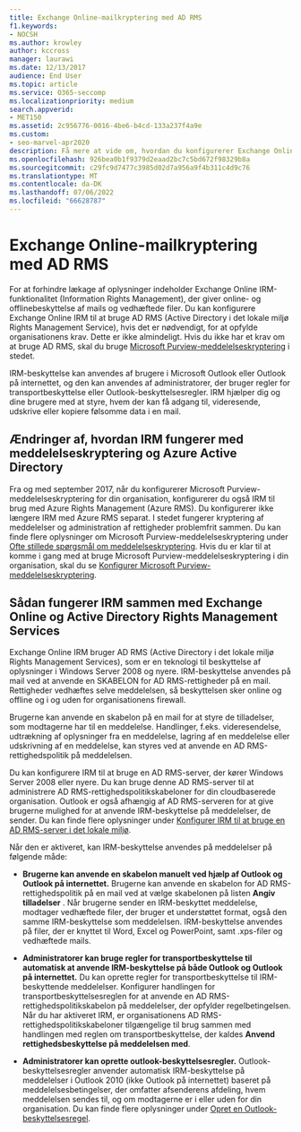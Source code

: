 ```yaml
---
title: Exchange Online-mailkryptering med AD RMS
f1.keywords:
- NOCSH
ms.author: krowley
author: kccross
manager: laurawi
ms.date: 12/13/2017
audience: End User
ms.topic: article
ms.service: O365-seccomp
ms.localizationpriority: medium
search.appverid:
- MET150
ms.assetid: 2c956776-0016-4be6-b4cd-133a237f4a9e
ms.custom:
- seo-marvel-apr2020
description: Få mere at vide om, hvordan du konfigurerer Exchange Online IRM til at bruge AD RMS (Active Directory i det lokale miljø Rights Management Service) for at opfylde organisationens krav.
ms.openlocfilehash: 926bea0b1f9379d2eaad2bc7c5bd672f98329b8a
ms.sourcegitcommit: c29fc9d7477c3985d02d7a956a9f4b311c4d9c76
ms.translationtype: MT
ms.contentlocale: da-DK
ms.lasthandoff: 07/06/2022
ms.locfileid: "66628787"
---
```

# <a name="exchange-online-mail-encryption-with-ad-rms"></a>Exchange Online-mailkryptering med AD RMS

For at forhindre lækage af oplysninger indeholder Exchange Online IRM-funktionalitet (Information Rights Management), der giver online- og offlinebeskyttelse af mails og vedhæftede filer. Du kan konfigurere Exchange Online IRM til at bruge AD RMS (Active Directory i det lokale miljø Rights Management Service), hvis det er nødvendigt, for at opfylde organisationens krav. Dette er ikke almindeligt. Hvis du ikke har et krav om at bruge AD RMS, skal du bruge [Microsoft Purview-meddelelseskryptering](ome.md) i stedet.

IRM-beskyttelse kan anvendes af brugere i Microsoft Outlook eller Outlook på internettet, og den kan anvendes af administratorer, der bruger regler for transportbeskyttelse eller Outlook-beskyttelsesregler. IRM hjælper dig og dine brugere med at styre, hvem der kan få adgang til, videresende, udskrive eller kopiere følsomme data i en mail.
  
## <a name="changes-to-how-irm-works-with-message-encryption-and-azure-active-directory"></a>Ændringer af, hvordan IRM fungerer med meddelelseskryptering og Azure Active Directory

Fra og med september 2017, når du konfigurerer Microsoft Purview-meddelelseskryptering for din organisation, konfigurerer du også IRM til brug med Azure Rights Management (Azure RMS). Du konfigurerer ikke længere IRM med Azure RMS separat. I stedet fungerer kryptering af meddelelser og administration af rettigheder problemfrit sammen. Du kan finde flere oplysninger om Microsoft Purview-meddelelseskryptering under [Ofte stillede spørgsmål om meddelelseskryptering](./ome-faq.yml). Hvis du er klar til at komme i gang med at bruge Microsoft Purview-meddelelseskryptering i din organisation, skal du se [Konfigurer Microsoft Purview-meddelelseskryptering](./set-up-new-message-encryption-capabilities.md).
  
## <a name="how-irm-works-with-exchange-online-and-active-directory-rights-management-services"></a>Sådan fungerer IRM sammen med Exchange Online og Active Directory Rights Management Services

Exchange Online IRM bruger AD RMS (Active Directory i det lokale miljø Rights Management Services), som er en teknologi til beskyttelse af oplysninger i Windows Server 2008 og nyere. IRM-beskyttelse anvendes på mail ved at anvende en SKABELON for AD RMS-rettigheder på en mail. Rettigheder vedhæftes selve meddelelsen, så beskyttelsen sker online og offline og i og uden for organisationens firewall.
  
Brugerne kan anvende en skabelon på en mail for at styre de tilladelser, som modtagerne har til en meddelelse. Handlinger, f.eks. videresendelse, udtrækning af oplysninger fra en meddelelse, lagring af en meddelelse eller udskrivning af en meddelelse, kan styres ved at anvende en AD RMS-rettighedspolitik på meddelelsen.
  
Du kan konfigurere IRM til at bruge en AD RMS-server, der kører Windows Server 2008 eller nyere. Du kan bruge denne AD RMS-server til at administrere AD RMS-rettighedspolitikskabeloner for din cloudbaserede organisation. Outlook er også afhængig af AD RMS-serveren for at give brugerne mulighed for at anvende IRM-beskyttelse på meddelelser, de sender. Du kan finde flere oplysninger under [Konfigurer IRM til at bruge en AD RMS-server i det lokale miljø](configure-irm-to-use-an-on-premises-ad-rms-server.md).
  
Når den er aktiveret, kan IRM-beskyttelse anvendes på meddelelser på følgende måde:
  
- **Brugerne kan anvende en skabelon manuelt ved hjælp af Outlook og Outlook på internettet.** Brugerne kan anvende en skabelon for AD RMS-rettighedspolitik på en mail ved at vælge skabelonen på listen **Angiv tilladelser** . Når brugerne sender en IRM-beskyttet meddelelse, modtager vedhæftede filer, der bruger et understøttet format, også den samme IRM-beskyttelse som meddelelsen. IRM-beskyttelse anvendes på filer, der er knyttet til Word, Excel og PowerPoint, samt .xps-filer og vedhæftede mails.

- **Administratorer kan bruge regler for transportbeskyttelse til automatisk at anvende IRM-beskyttelse på både Outlook og Outlook på internettet.** Du kan oprette regler for transportbeskyttelse til IRM-beskyttende meddelelser. Konfigurer handlingen for transportbeskyttelsesreglen for at anvende en AD RMS-rettighedspolitikskabelon på meddelelser, der opfylder regelbetingelsen. Når du har aktiveret IRM, er organisationens AD RMS-rettighedspolitikskabeloner tilgængelige til brug sammen med handlingen med reglen om transportbeskyttelse, der kaldes **Anvend rettighedsbeskyttelse på meddelelsen med**.

- **Administratorer kan oprette outlook-beskyttelsesregler.** Outlook-beskyttelsesregler anvender automatisk IRM-beskyttelse på meddelelser i Outlook 2010 (ikke Outlook på internettet) baseret på meddelelsesbetingelser, der omfatter afsenderens afdeling, hvem meddelelsen sendes til, og om modtagerne er i eller uden for din organisation. Du kan finde flere oplysninger under [Opret en Outlook-beskyttelsesregel](/exchange/create-an-outlook-protection-rule-exchange-2013-help).
